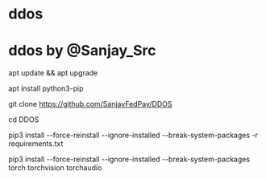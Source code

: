 # ddos
# ddos by @Sanjay_Src

apt update && apt upgrade

apt install python3-pip

git clone https://github.com/SanjayFedPay/DDOS

cd DDOS

pip3 install --force-reinstall --ignore-installed --break-system-packages -r requirements.txt

pip3 install --force-reinstall --ignore-installed --break-system-packages torch torchvision torchaudio
